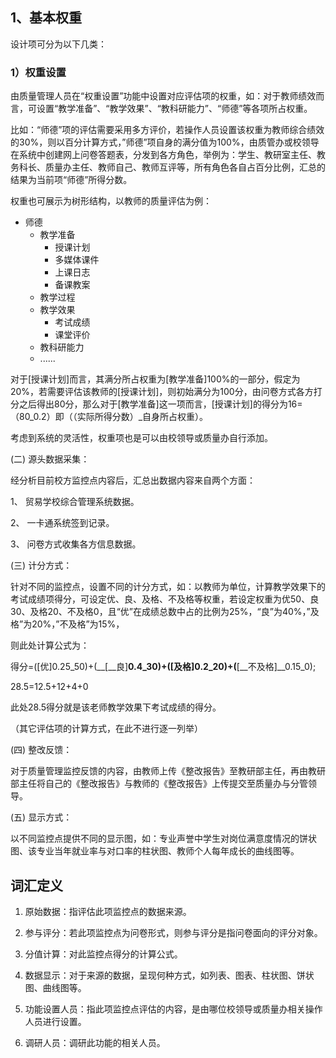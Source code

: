 
## 1、基本权重

设计项可分为以下几类：

### 1）权重设置

由质量管理人员在“权重设置”功能中设置对应评估项的权重，如：对于教师绩效而言，可设置“教学准备”、“教学效果”、“教科研能力”、“师德”等各项所占权重。

比如：“师德”项的评估需要采用多方评价，若操作人员设置该权重为教师综合绩效的30%，则以百分计算方式，”师德”项自身的满分值为100%，由质管办或校领导在系统中创建网上问卷答题表，分发到各方角色，举例为：学生、教研室主任、教务科长、质量办主任、教师自己、教师互评等，所有角色各自占百分比例，汇总的结果为当前项“师德”所得分数。

权重也可展示为树形结构，以教师的质量评估为例：

* 师德
  * 教学准备
    * 授课计划
    * 多媒体课件
    * 上课日志
    * 备课教案
  * 教学过程
  * 教学效果
    * 考试成绩
    * 课堂评价
  * 教科研能力
  * ......





对于\[授课计划\]而言，其满分所占权重为\[教学准备\]100%的一部分，假定为20%，若需要评估该教师的\[授课计划\]，则初始满分为100分，由问卷方式各方打分之后得出80分，那么对于\[教学准备\]这一项而言，\[授课计划\]的得分为16=（80_0.2）即（（实际所得分数）_自身所占权重）。



考虑到系统的灵活性，权重项也是可以由校领导或质量办自行添加。



\(二\) 源头数据采集：



经分析目前校方监控点内容后，汇总出数据内容来自两个方面：



1、 贸易学校综合管理系统数据。



2、 一卡通系统签到记录。



3、 问卷方式收集各方信息数据。



\(三\) 计分方式：



针对不同的监控点，设置不同的计分方式，如：以教师为单位，计算教学效果下的考试成绩项得分，可设定优、良、及格、不及格等权重，若设定权重为优50、良30、及格20、不及格0，且“优”在成绩总数中占的比例为25%，“良”为40%，”及格”为20%，”不及格”为15%，



则此处计算公式为：



得分=\(\[优\]0.25_50\)+\(__\[__良\]__0.4_30\)+\(\[及格\]0.2_20\)+\(__\[__不及格\]__0.15_0\);



28.5=12.5+12+4+0



此处28.5得分就是该老师教学效果下考试成绩的得分。



（其它评估项的计算方式，在此不进行逐一列举）



\(四\) 整改反馈：



对于质量管理监控反馈的内容，由教师上传《整改报告》至教研部主任，再由教研部主任将自己的《整改报告》与教师的《整改报告》上传提交至质量办与分管领导。



\(五\) 显示方式：



以不同监控点提供不同的显示图，如：专业声誉中学生对岗位满意度情况的饼状图、该专业当年就业率与对口率的柱状图、教师个人每年成长的曲线图等。



## 词汇定义



1. 原始数据：指评估此项监控点的数据来源。



2. 参与评分：若此项监控点为问卷形式，则参与评分是指问卷面向的评分对象。



3. 分值计算：对此监控点得分的计算公式。



4. 数据显示：对于来源的数据，呈现何种方式，如列表、图表、柱状图、饼状图、曲线图等。



5. 功能设置人员：指此项监控点评估的内容，是由哪位校领导或质量办相关操作人员进行设置。



6. 调研人员：调研此功能的相关人员。
